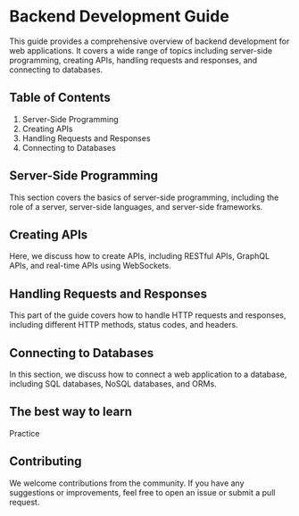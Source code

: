 # Backend Development Guide

This guide provides a comprehensive overview of backend development for web applications. It covers a wide range of topics including server-side programming, creating APIs, handling requests and responses, and connecting to databases.

## Table of Contents

1. Server-Side Programming
2. Creating APIs
3. Handling Requests and Responses
4. Connecting to Databases

## Server-Side Programming

This section covers the basics of server-side programming, including the role of a server, server-side languages, and server-side frameworks.

## Creating APIs

Here, we discuss how to create APIs, including RESTful APIs, GraphQL APIs, and real-time APIs using WebSockets.

## Handling Requests and Responses

This part of the guide covers how to handle HTTP requests and responses, including different HTTP methods, status codes, and headers.

## Connecting to Databases

In this section, we discuss how to connect a web application to a database, including SQL databases, NoSQL databases, and ORMs.

## The best way to learn

Practice

## Contributing

We welcome contributions from the community. If you have any suggestions or improvements, feel free to open an issue or submit a pull request.
